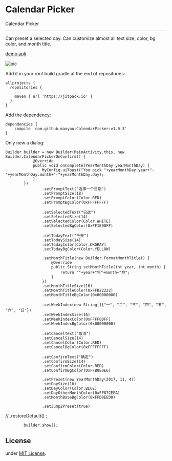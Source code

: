 # Calendar Picker

Calendar Picker

---

Can preset a selected day. Can customize almost all text size, color, bg color, and month title.


[demo apk](https://github.com/maxyou/CalendarPicker/blob/master/example-release.apk?raw=true)<br>

![pic][1]

  [1]: https://raw.githubusercontent.com/maxyou/CalendarPicker/master/ezgif.com-resize.gif


  Add it in your root build.gradle at the end of repositories:

    allprojects {
      repositories {
        ...
        maven { url 'https://jitpack.io' }
      }
    }

  Add the dependency:

    dependencies {
        compile 'com.github.maxyou:CalendarPicker:v1.0.3'
    }


  Only new a dialog:<br>

    Builder builder = new Builder(MainActivity.this, new Builder.CalendarPickerOnConfirm() {
                @Override
                public void onComplete(YearMonthDay yearMonthDay) {
                    MyConfig.uiToast("You pick "+yearMonthDay.year+"-"+yearMonthDay.month+"-"+yearMonthDay.day);
                }
            })
                    .setPromptText("选择一个日期")
                    .setPromptSize(18)
                    .setPromptColor(Color.RED)
                    .setPromptBgColor(0xFFFFFFFF)

                    .setSelectedText("已选")
                    .setSelectedSize(14)
                    .setSelectedColor(Color.WHITE)
                    .setSelectedBgColor(0xFF1E90FF)

                    .setTodayText("今天")
                    .setTodaySize(14)
                    .setTodayColor(Color.DKGRAY)
                    .setTodayBgColor(Color.YELLOW)

                    .setMonthTitle(new Builder.FormatMonthTitle() {
                        @Override
                        public String setMonthTitle(int year, int month) {
                            return ""+year+"年"+month+"月";
                        }
                    })
                    .setMonthTitleSize(16)
                    .setMonthTitleColor(0xFFB22222)
                    .setMonthTitleBgColor(0x00000000)

                    .setWeekIndex(new String[]{"一", "二", "三", "四", "五", "六", "日"})
                    .setWeekIndexSize(16)
                    .setWeekIndexColor(0xFFFF00FF)
                    .setWeekIndexBgColor(0x00000000)

                    .setCancelText("取消")
                    .setCancelSize(14)
                    .setCancelColor(Color.RED)
                    .setCancelBgColor(0xFFFFFFFF)

                    .setConfirmText("确定")
                    .setConfirmSize(14)
                    .setConfirmColor(Color.RED)
                    .setConfirmBgColor(0xFFB0E0E6)

                    .setPreset(new YearMonthDay(2017, 11, 4))
                    .setDaySize(16)
                    .setDayColor(Color.BLUE)
                    .setDayOtherMonthColor(0xFF87CEFA)
                    .setMonthBaseBgColor(0xFFD0EED0)

                    .setJump2Preset(true)
//                        .restoreDefault()
                    ;

            builder.show();


## License<br>
under [MIT License](http://www.opensource.org/licenses/MIT).
